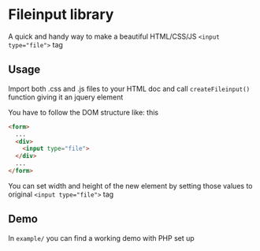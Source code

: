 # Fileinput library
A quick and handy way to make a beautiful HTML/CSS/JS `<input type="file">` tag 

## Usage
Import both .css and .js files to your HTML doc and call `createFileinput()` function giving it an jquery element

You have to follow the DOM structure like: this
```html
<form>
  ...
  <div>
    <input type="file">
  </div>
  ...
</form>
```

You can set width and height of the new element by setting those values to original `<input type="file">` tag 

## Demo
In `example/` you can find a working demo with PHP set up
